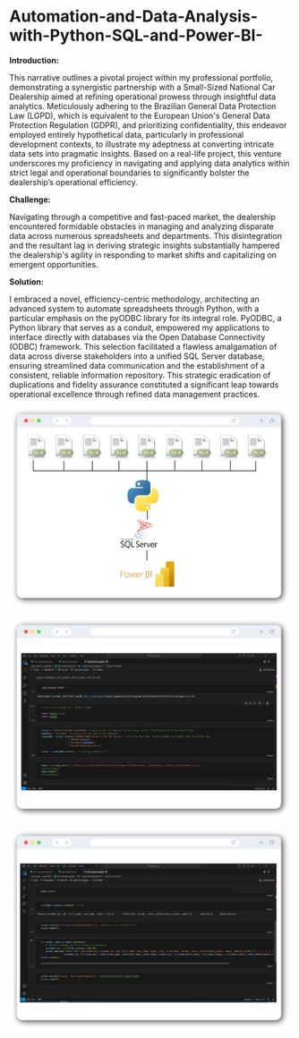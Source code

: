# Automation-and-Data-Analysis-with-Python-SQL-and-Power-BI-

**Introduction:**

This narrative outlines a pivotal project within my professional portfolio, demonstrating a synergistic partnership with a Small-Sized National Car Dealership aimed at refining operational prowess through insightful data analytics. Meticulously adhering to the Brazilian General Data Protection Law (LGPD), which is equivalent to the European Union's General Data Protection Regulation (GDPR), and prioritizing confidentiality, this endeavor employed entirely hypothetical data, particularly in professional development contexts, to illustrate my adeptness at converting intricate data sets into pragmatic insights. Based on a real-life project, this venture underscores my proficiency in navigating and applying data analytics within strict legal and operational boundaries to significantly bolster the dealership’s operational efficiency.

**Challenge:**

Navigating through a competitive and fast-paced market, the dealership encountered formidable obstacles in managing and analyzing disparate data across numerous spreadsheets and departments. This disintegration and the resultant lag in deriving strategic insights substantially hampered the dealership's agility in responding to market shifts and capitalizing on emergent opportunities.

**Solution:**

I embraced a novel, efficiency-centric methodology, architecting an advanced system to automate spreadsheets through Python, with a particular emphasis on the pyODBC library for its integral role. PyODBC, a Python library that serves as a conduit, empowered my applications to interface directly with databases via the Open Database Connectivity (ODBC) framework. This selection facilitated a flawless amalgamation of data across diverse stakeholders into a unified SQL Server database, ensuring streamlined data communication and the establishment of a consistent, reliable information repository. This strategic eradication of duplications and fidelity assurance constituted a significant leap towards operational excellence through refined data management practices.

![Texto Alternativo](https://github.com/luizkrawiec/imagens-kaggle-AED-credito/blob/main/tela%201.png)

![Texto Alternativo](https://github.com/luizkrawiec/imagens-kaggle-AED-credito/blob/main/tela%202.png)

![Texto Alternativo](https://github.com/luizkrawiec/imagens-kaggle-AED-credito/blob/main/tela%203.png)




